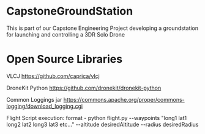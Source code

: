 # CapstoneGroundStation
This is part of our Capstone Engineering Project developing a groundstation for launching and controlling a 3DR Solo Drone


# Open Source Libraries

VLCJ
https://github.com/caprica/vlcj

DroneKit Python
https://github.com/dronekit/dronekit-python

Common Loggings jar
https://commons.apache.org/proper/commons-logging/download_logging.cgi

Flight Script execution:
format - python flight.py --waypoints "long1 lat1 long2 lat2 long3 lat3 etc..." --altitude desiredAltitude --radius desiredRadius



